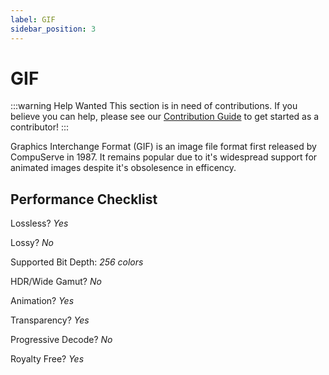 ```yaml
---
label: GIF
sidebar_position: 3
---
```


# GIF

:::warning Help Wanted
This section is in need of contributions. If you believe you can help, please see our [Contribution Guide](../contribution-guide.md) to get started as a contributor!
:::

Graphics Interchange Format (GIF) is an image file format first released by CompuServe in 1987. It remains popular due to it's widespread support for animated images despite it's obsolesence in efficency.

## Performance Checklist

Lossless? *Yes*

Lossy? *No*

Supported Bit Depth:
*256 colors*

HDR/Wide Gamut? *No*

Animation? *Yes*

Transparency? *Yes*

Progressive Decode? *No*

Royalty Free? *Yes*